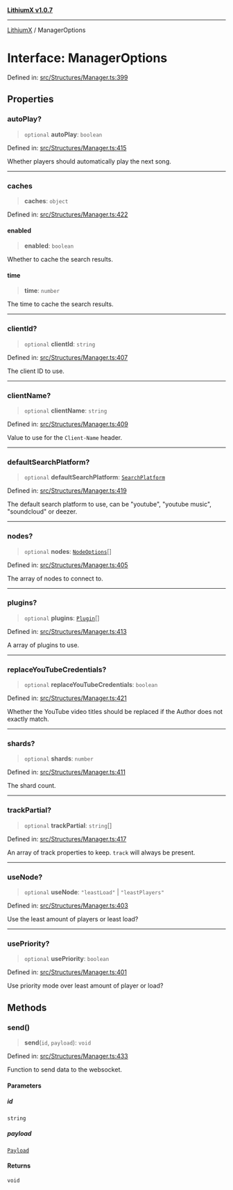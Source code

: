 [**LithiumX v1.0.7**](README.md)

***

[LithiumX](globals.md) / ManagerOptions

# Interface: ManagerOptions

Defined in: [src/Structures/Manager.ts:399](https://github.com/anantix-network/LithiumX/blob/720bc1bb802e250a8740a01a0f217198cffacb28/src/Structures/Manager.ts#L399)

## Properties

### autoPlay?

> `optional` **autoPlay**: `boolean`

Defined in: [src/Structures/Manager.ts:415](https://github.com/anantix-network/LithiumX/blob/720bc1bb802e250a8740a01a0f217198cffacb28/src/Structures/Manager.ts#L415)

Whether players should automatically play the next song.

***

### caches

> **caches**: `object`

Defined in: [src/Structures/Manager.ts:422](https://github.com/anantix-network/LithiumX/blob/720bc1bb802e250a8740a01a0f217198cffacb28/src/Structures/Manager.ts#L422)

#### enabled

> **enabled**: `boolean`

Whether to cache the search results.

#### time

> **time**: `number`

The time to cache the search results.

***

### clientId?

> `optional` **clientId**: `string`

Defined in: [src/Structures/Manager.ts:407](https://github.com/anantix-network/LithiumX/blob/720bc1bb802e250a8740a01a0f217198cffacb28/src/Structures/Manager.ts#L407)

The client ID to use.

***

### clientName?

> `optional` **clientName**: `string`

Defined in: [src/Structures/Manager.ts:409](https://github.com/anantix-network/LithiumX/blob/720bc1bb802e250a8740a01a0f217198cffacb28/src/Structures/Manager.ts#L409)

Value to use for the `Client-Name` header.

***

### defaultSearchPlatform?

> `optional` **defaultSearchPlatform**: [`SearchPlatform`](type-aliases\SearchPlatform.md)

Defined in: [src/Structures/Manager.ts:419](https://github.com/anantix-network/LithiumX/blob/720bc1bb802e250a8740a01a0f217198cffacb28/src/Structures/Manager.ts#L419)

The default search platform to use, can be "youtube", "youtube music", "soundcloud" or deezer.

***

### nodes?

> `optional` **nodes**: [`NodeOptions`](interfaces\NodeOptions.md)[]

Defined in: [src/Structures/Manager.ts:405](https://github.com/anantix-network/LithiumX/blob/720bc1bb802e250a8740a01a0f217198cffacb28/src/Structures/Manager.ts#L405)

The array of nodes to connect to.

***

### plugins?

> `optional` **plugins**: [`Plugin`](classes\Plugin.md)[]

Defined in: [src/Structures/Manager.ts:413](https://github.com/anantix-network/LithiumX/blob/720bc1bb802e250a8740a01a0f217198cffacb28/src/Structures/Manager.ts#L413)

A array of plugins to use.

***

### replaceYouTubeCredentials?

> `optional` **replaceYouTubeCredentials**: `boolean`

Defined in: [src/Structures/Manager.ts:421](https://github.com/anantix-network/LithiumX/blob/720bc1bb802e250a8740a01a0f217198cffacb28/src/Structures/Manager.ts#L421)

Whether the YouTube video titles should be replaced if the Author does not exactly match.

***

### shards?

> `optional` **shards**: `number`

Defined in: [src/Structures/Manager.ts:411](https://github.com/anantix-network/LithiumX/blob/720bc1bb802e250a8740a01a0f217198cffacb28/src/Structures/Manager.ts#L411)

The shard count.

***

### trackPartial?

> `optional` **trackPartial**: `string`[]

Defined in: [src/Structures/Manager.ts:417](https://github.com/anantix-network/LithiumX/blob/720bc1bb802e250a8740a01a0f217198cffacb28/src/Structures/Manager.ts#L417)

An array of track properties to keep. `track` will always be present.

***

### useNode?

> `optional` **useNode**: `"leastLoad"` \| `"leastPlayers"`

Defined in: [src/Structures/Manager.ts:403](https://github.com/anantix-network/LithiumX/blob/720bc1bb802e250a8740a01a0f217198cffacb28/src/Structures/Manager.ts#L403)

Use the least amount of players or least load?

***

### usePriority?

> `optional` **usePriority**: `boolean`

Defined in: [src/Structures/Manager.ts:401](https://github.com/anantix-network/LithiumX/blob/720bc1bb802e250a8740a01a0f217198cffacb28/src/Structures/Manager.ts#L401)

Use priority mode over least amount of player or load?

## Methods

### send()

> **send**(`id`, `payload`): `void`

Defined in: [src/Structures/Manager.ts:433](https://github.com/anantix-network/LithiumX/blob/720bc1bb802e250a8740a01a0f217198cffacb28/src/Structures/Manager.ts#L433)

Function to send data to the websocket.

#### Parameters

##### id

`string`

##### payload

[`Payload`](interfaces\Payload.md)

#### Returns

`void`
